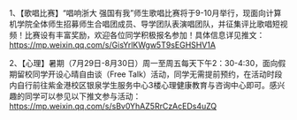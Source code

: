 1、【歌唱比赛】“唱响浙大 强国有我”师生歌唱比赛将于9-10月举行，现面向计算机学院全体师生招募师生合唱团成员、导学团队表演唱团队，并征集评比歌唱短视频！比赛设有丰富奖励，欢迎各位同学积极报名参加！具体信息详见推文：https://mp.weixin.qq.com/s/GisYrlKWgw5T9sEGHSHV1A

2、【心理】暑期（7月29日-8月30日）周一至周五每天下午2：30-4:30，面向假期留校同学开设心晴自由谈（Free Talk）活动，同学无需提前预约，在活动时段内自行前往紫金港校区银泉学生服务中心3楼心理健康教育与咨询中心即可。感兴趣的同学可以参见以下推文参与活动：https://mp.weixin.qq.com/s/sBv0YhAZ5RrCzAcEDs4uZQ